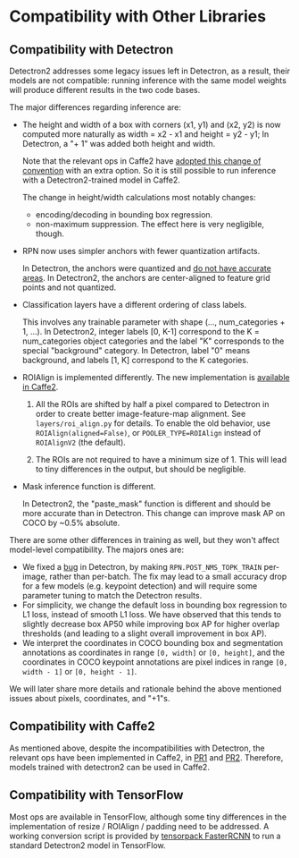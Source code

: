 # Compatibility with Other Libraries

## Compatibility with Detectron

Detectron2 addresses some legacy issues left in Detectron, as a result, their models
are not compatible:
running inference with the same model weights will produce different results in the two code bases.

The major differences regarding inference are:

- The height and width of a box with corners (x1, y1) and (x2, y2) is now computed more naturally as
	width = x2 - x1 and height = y2 - y1;
	In Detectron, a "+ 1" was added both height and width.

	Note that the relevant ops in Caffe2 have [adopted this change of convention](https://github.com/pytorch/pytorch/pull/20550)
	with an extra option.
	So it is still possible to run inference with a Detectron2-trained model in Caffe2.

	The change in height/width calculations most notably changes:
	- encoding/decoding in bounding box regression.
	- non-maximum suppression. The effect here is very negligible, though.

- RPN now uses simpler anchors with fewer quantization artifacts.

  In Detectron, the anchors were quantized and
  [do not have accurate areas](https://github.com/facebookresearch/Detectron/issues/227).
  In Detectron2, the anchors are center-aligned to feature grid points and not quantized.

- Classification layers have a different ordering of class labels.

	This involves any trainable parameter with shape (..., num_categories + 1, ...).
	In Detectron2, integer labels [0, K-1] correspond to the K = num_categories object categories
	and the label "K" corresponds to the special "background" category.
	In Detectron, label "0" means background, and labels [1, K] correspond to the K categories.

- ROIAlign is implemented differently. The new implementation is [available in Caffe2](https://github.com/pytorch/pytorch/pull/23706).

  1. All the ROIs are shifted by half a pixel compared to Detectron in order to create better image-feature-map alignment.
	   See `layers/roi_align.py` for details.
     To enable the old behavior, use `ROIAlign(aligned=False)`, or `POOLER_TYPE=ROIAlign` instead of
     `ROIAlignV2` (the default).

  1. The ROIs are not required to have a minimum size of 1.
     This will lead to tiny differences in the output, but should be negligible.

- Mask inference function is different.

	In Detectron2, the "paste_mask" function is different and should be more accurate than in Detectron. This change
	can improve mask AP on COCO by ~0.5% absolute.

There are some other differences in training as well, but they won't affect
model-level compatibility. The majors ones are:

- We fixed a [bug](https://github.com/facebookresearch/Detectron/issues/459) in
  Detectron, by making `RPN.POST_NMS_TOPK_TRAIN` per-image, rather than per-batch.
  The fix may lead to a small accuracy drop for a few models (e.g. keypoint
  detection) and will require some parameter tuning to match the Detectron results.
- For simplicity, we change the default loss in bounding box regression to L1 loss, instead of smooth L1 loss.
  We have observed that this tends to slightly decrease box AP50 while improving box AP for higher
	overlap thresholds (and leading to a slight overall improvement in box AP).
- We interpret the coordinates in COCO bounding box and segmentation annotations
  as coordinates in range `[0, width]` or `[0, height]`, and the coordinates in
  COCO keypoint annotations are pixel indices in range `[0, width - 1]` or `[0, height - 1]`.


We will later share more details and rationale behind the above mentioned issues
about pixels, coordinates, and "+1"s.


## Compatibility with Caffe2

As mentioned above, despite the incompatibilities with Detectron, the relevant
ops have been implemented in Caffe2, in [PR1](https://github.com/pytorch/pytorch/pull/20550)
and [PR2](https://github.com/pytorch/pytorch/pull/23706).
Therefore, models trained with detectron2 can be used in Caffe2.


## Compatibility with TensorFlow

Most ops are available in TensorFlow, although some tiny differences in
the implementation of resize / ROIAlign / padding need to be addressed.
A working conversion script is provided by [tensorpack FasterRCNN](https://github.com/tensorpack/tensorpack/tree/master/examples/FasterRCNN/convert_d2)
to run a standard Detectron2 model in TensorFlow.

